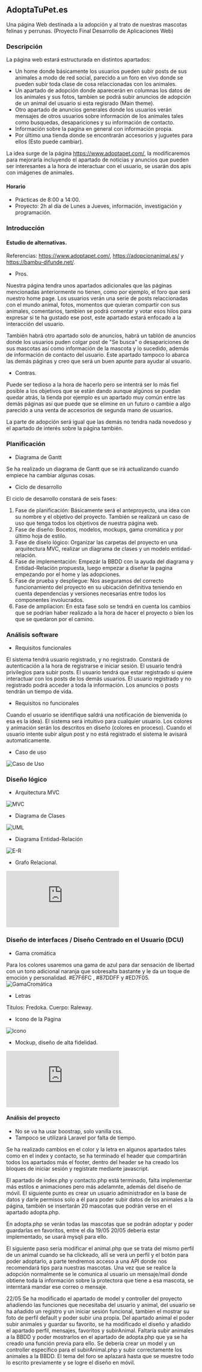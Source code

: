 ## AdoptaTuPet.es
Una página Web destinada a la adopción y al trato de nuestras mascotas felinas y perrunas. (Proyecto Final Desarrollo de Aplicaciones Web)

### Descripción

La página web estará estructurada en distintos apartados:

  - Un home donde básicamente los usuarios pueden subir posts de sus animales a modo de red social, parecido a un foro en vivo donde se pueden subir toda clase de cosa relaccionadas con los animales.
  - Un apartado de adopción donde aparecerán en columnas los datos de los animales y sus fotos, tambíen se podrá subir anuncios de adopción de un animal del usuario si esta regisrado (Main theme).
  - Otro apartado de anuncios generales donde los usuarios verán mensajes de otros usuarios sobre información de los animales tales como busquedas, desapariciones y su información de contacto.
  - Información sobre la pagína en general con información propia.
  - Por último una tienda donde se encontrarán accesorios y juguetes para ellos (Esto puede cambiar).

La idea surge de la página https://www.adoptapet.com/, la modificaremos para mejorarla incluyendo el apartado de noticias y anuncios que pueden ser interesantes a la hora de interactuar con el usuario, se usarán dos apis con imágenes de animales.

#### Horario

- Prácticas de 8:00 a 14:00.
- Proyecto: 2h al día de Lunes a Jueves, información, investigación y programación.

### Introducción

#### Estudio de alternativas.

Referencias: https://www.adoptapet.com/, https://adopcionanimal.es/ y https://bambu-difunde.net/.

- Pros.

Nuestra página tendra unos apartados adicionales que las páginas mencionadas anteriormente no tienen, como por ejemplo, el foro que será nuestro home page. Los usuarios verán una serie de posts relaccionadas con el mundo animal, fotos, momentos que quieran compartir con sus animales, comentarios, tambíen se podrá comentar y votar esos hilos para expresar si te ha gustado ese post, este apartado estará enfocado a la interacción del usuario.

También habrá otro apartado solo de anuncios, habrá un tablón de anuncios donde los usuarios puden colgar post de "Se busca" o desapariciones de sus mascotas así como información de la mascota y lo sucedido, además de información de contacto del usuario. Este apartado tampoco lo abarca las demás páginas y creo que será un buen apunte para ayudar al usuario.

- Contras.

Puede ser tedioso a la hora de hacerlo pero se intentrá ser lo más fiel posible a los objetivos que se están dando aunque algúnos se puedan quedar atrás, la tienda por ejemplo es un apartado muy común entre las demás páginas así que puede que se elimine en un futuro o cambie a algo parecido a una venta de accesorios de segunda mano de usuarios.

La parte de adopción será igual que las demás no tendra nada novedoso y el apartado de interés sobre la página también.


### Planificación

- Diagrama de Gantt

Se ha realizado un diagrama de Gantt que se irá actualizando cuando empiece ha cambiar algunas cosas.

- Ciclo de desarrollo

El ciclo de desarrollo constará de seis fases:

  1. Fase de planificación: Básicamente será el anteproyecto, una idea con su nombre y el objetivo del proyecto. También se realizará un caso de uso que tenga todos los objetivos de nuestra página web.
  2. Fase de diseño: Bocetos, modelos, mockups, gama cromática y por último hoja de estilo.
  3. Fase de diselo lógico: Organizar las carpetas del proyecto en una arquitectura MVC, realizar un diagrama de clases y un modelo entidad-relación.
  4. Fase de implementación: Empezár la BBDD con la ayuda del diagrama y Entidad-Relación propuesta, luego empezar a diseñar la pagina empezando por el home y las adopciones.
  5. Fase de prueba y despliegue: Nos aseguramos del correcto funcionamiento del proyecto en su ubicación definitiva teniendo en cuenta dependencias y versiones necesarias entre todos los componentes involucrados.
  6. Fase de ampliacion: En esta fase solo se tendrá en cuenta los cambios que se podrían haber realizado a la hora de hacer el proyecto o bíen los que se quedaron por el camino.

### Análisis software

- Requisitos funcionales

El sistema tendrá usuario registrado, y no registrado.
Constará de autenticación a la hora de registrarse e iniciar sesión.
El usuario tendrá privilegios para subir posts.
El usuario tendrá que estar registrado si quiere interactuar con los posts de los demás usuarios.
El usuario registrado y no registrado podrá acceder a toda la información.
Los anuncios o posts tendrán un tiempo de vida.

- Requisitos no funcionales

Cuando el usuario se identifique saldrá una notificación de bienvenida (o esa es la idea).
El sistema será intuitivo para cualquier usuario.
Los colores y animación serán los descritos en diseño (colores en proceso).
Cuando el usuario intente subir algun post y no está registrado el sistema le avisará automaticamente.

- Caso de uso

![Caso de Uso](https://github.com/JesusRO0/AdoptaTuPet.es/blob/main/Casodeuso.png)

### Diseño lógico

- Arquitectura MVC

![MVC](https://github.com/JesusRO0/AdoptaTuPet.es/blob/main/ModeloMVC.png)

- Diagrama de Clases

![UML](https://github.com/JesusRO0/AdoptaTuPet.es/blob/main/UML.png)

- Diagrama Entidad-Relación

![E-R](https://github.com/JesusRO0/AdoptaTuPet.es/blob/main/E-R%20AdoptaTuPet.es.png)

- Grafo Relacional.

![Grafo](https://github.com/JesusRO0/AdoptaTuPet.es/blob/main/Grafo%20Relacional%20ATP.es.pdf)

### Diseño de interfaces / Diseño Centrado en el Usuario (DCU)

- Gama cromática

Para los colores usaremos una gama de azul para dar sensación de libertad con un tono adicional naranja que sobresalta bastante y le da un toque de emoción y personalidad. #E7F6FC , #87DDFF y #ED7F05.
![GamaCromática](https://github.com/JesusRO0/AdoptaTuPet.es/blob/main/GamaCromatica.png)

- Letras

Títulos: Fredoka.
Cuerpo: Raleway.

- Icono de la Página

![Icono](https://github.com/JesusRO0/AdoptaTuPet.es/blob/main/iconoadoptatupet.png)

- Mockup, diseño de alta fidelidad.

![Mockup](https://github.com/JesusRO0/AdoptaTuPet.es/blob/main/AdoptaTuPetes.pdf)

#### Análisis del proyecto

- No se va ha usar boostrap, solo vanilla css.
- Tampoco se utilizará Laravel por falta de tiempo.

Se ha realizado cambios en el color y la letra en algunos apartados tales como en el index y contacto, se ha terminado el header que compartirán todos los apartados más el footer, dentro del header se ha creado los bloques de iniciar sesión y regístrate mediante javascript.  

El apartado de index.php y contacto.php está terminado, falta implementar más estilos e animaciones pero más adelamnte, además del diseño de móvil. El siguiente punto es crear un usuario administrador en la base de datos y darle permisos solo a él para poder subir datos de los animales a la página, también se insertarán 20 mascotas que podrán verse en el apartado adopta.php.  

En adopta.php se verán todas las mascotas que se podrán adoptar y poder guardarlas en favoritos, entre el día 19/05 20/05 debería estar implementado, se usará mysqli para ello.  

El siguiente paso sería modificar el animal.php que se trata del mismo perfil de un animal cuando se ha clickeado, allí se verá un perfil y el botón para poder adoptarlo, a parte tendremos acceso a una API donde nos recomendará tips para nuestras mascotas. Una vez que se realice la adopción normalmente se le comunica al usuario un mensaje/mail donde obtiene toda la información sobre la protectora que tiene a esa mascota, se interntará mandar ese correo o mensaje.  

22/05 Se ha modificado el apartado de model y controller del proyecto añadiendo las funciones que necesitaba del usuario y animal, del usuario se ha añadido un registro y un iniciar sesión funcional, tambien el mostrar su foto de perfil default y poder subir una propia. Del apartado animal el poder subir animales y guardar su favorito, se ha modificado el diseño y añadido el apartado perfil, mensajes, favoritos y subirAnimal. Faltaría subir animales a la BBDD y poder mostrarlos en el apartado de adopta.php que ya se ha creado una función previa para ello. Se debería crear un model y un controller específico para el subirAnimal.php y subir correctamente los animales a la BBDD. El tema del foro se aplazará hasta que se muestre todo lo escrito previamente y se logre el diseño en móvil.
